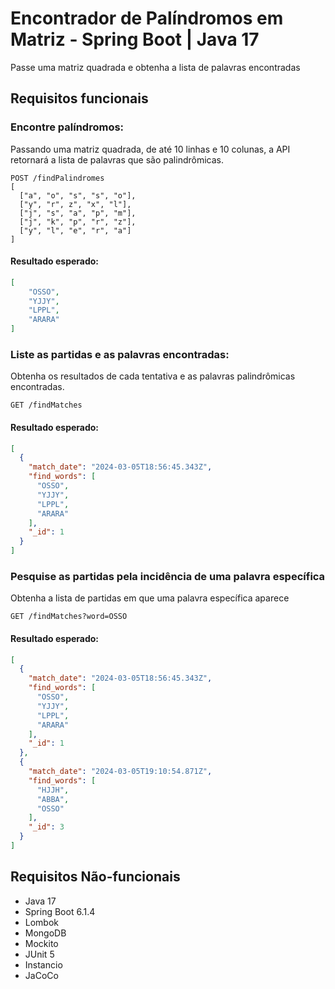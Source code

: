 # Encontrador de Palíndromos em Matriz - Spring Boot | Java 17
Passe uma matriz quadrada e obtenha a lista de palavras encontradas 

## Requisitos funcionais
### Encontre palíndromos:
Passando uma matriz quadrada, de até 10 linhas e 10 colunas, a API retornará a lista
de palavras que são palindrômicas.

```http
POST /findPalindromes
[
  ["a", "o", "s", "s", "o"],
  ["y", "r", z", "x", "l"],
  ["j", "s", "a", "p", "m"],
  ["j", "k", "p", "r", "z"],
  ["y", "l", "e", "r", "a"]
]
```

#### Resultado esperado:
```json
[
    "OSSO",
    "YJJY",
    "LPPL",
    "ARARA"
]
```

### Liste as partidas e as palavras encontradas:
Obtenha os resultados de cada tentativa e as palavras palindrômicas encontradas.

```http
GET /findMatches
```

#### Resultado esperado:
```json
[
  {
    "match_date": "2024-03-05T18:56:45.343Z",
    "find_words": [
      "OSSO",
      "YJJY",
      "LPPL",
      "ARARA"
    ],
    "_id": 1
  }
]
```

### Pesquise as partidas pela incidência de uma palavra específica
Obtenha a lista de partidas em que uma palavra específica aparece

```http
GET /findMatches?word=OSSO
```

#### Resultado esperado:
```json
[
  {
    "match_date": "2024-03-05T18:56:45.343Z",
    "find_words": [
      "OSSO",
      "YJJY",
      "LPPL",
      "ARARA"
    ],
    "_id": 1
  },
  {
    "match_date": "2024-03-05T19:10:54.871Z",
    "find_words": [
      "HJJH",
      "ABBA",
      "OSSO"
    ],
    "_id": 3
  }
]
```

## Requisitos Não-funcionais
- Java 17
- Spring Boot 6.1.4
- Lombok
- MongoDB
- Mockito
- JUnit 5
- Instancio
- JaCoCo
